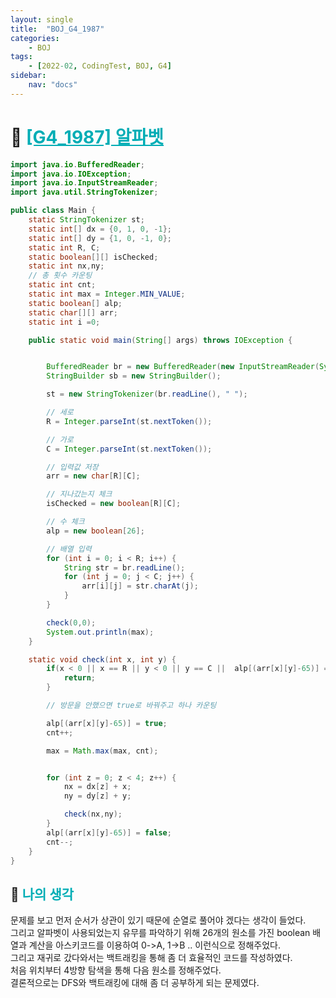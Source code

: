 ```yaml
---
layout: single
title:  "BOJ_G4_1987"
categories: 
    - BOJ
tags: 
    - [2022-02, CodingTest, BOJ, G4]
sidebar:
    nav: "docs"
---
```


# 📁 <b><a style="color:#00adb5" href="https://www.acmicpc.net/problem/1987" target=_blank>[G4_1987] 알파벳</a></b>

```java
import java.io.BufferedReader;
import java.io.IOException;
import java.io.InputStreamReader;
import java.util.StringTokenizer;

public class Main {
    static StringTokenizer st;
    static int[] dx = {0, 1, 0, -1};
    static int[] dy = {1, 0, -1, 0};
    static int R, C;
    static boolean[][] isChecked;
    static int nx,ny;
    // 총 횟수 카운팅
    static int cnt;
    static int max = Integer.MIN_VALUE;
    static boolean[] alp;
    static char[][] arr;
    static int i =0;

    public static void main(String[] args) throws IOException {


        BufferedReader br = new BufferedReader(new InputStreamReader(System.in));
        StringBuilder sb = new StringBuilder();

        st = new StringTokenizer(br.readLine(), " ");

        // 세로
        R = Integer.parseInt(st.nextToken());

        // 가로
        C = Integer.parseInt(st.nextToken());

        // 입력값 저장
        arr = new char[R][C];

        // 지나갔는지 체크
        isChecked = new boolean[R][C];

        // 수 체크
        alp = new boolean[26];

        // 배열 입력
        for (int i = 0; i < R; i++) {
            String str = br.readLine();
            for (int j = 0; j < C; j++) {
                arr[i][j] = str.charAt(j);
            }
        }

        check(0,0);
        System.out.println(max);
    }

    static void check(int x, int y) {
        if(x < 0 || x == R || y < 0 || y == C ||  alp[(arr[x][y]-65)] == true) {
            return;
        }

        // 방문을 안했으면 true로 바꿔주고 하나 카운팅

        alp[(arr[x][y]-65)] = true;
        cnt++;

        max = Math.max(max, cnt);


        for (int z = 0; z < 4; z++) {
            nx = dx[z] + x;
            ny = dy[z] + y;

            check(nx,ny);
        }
        alp[(arr[x][y]-65)] = false;
        cnt--;
    }
}
```


## 🤔 <b><a style="color:#00adb5">나의 생각</a></b>
문제를 보고 먼저 순서가 상관이 있기 때문에 순열로 풀어야 겠다는 생각이 들었다.<br>
그리고 알파벳이 사용되었는지 유무를 파악하기 위해 26개의 원소를 가진 boolean 배열과 계산을 아스키코드를 이용하여 0->A, 1->B .. 이런식으로 정해주었다.<br>
그리고 재귀로 갔다와서는 백트래킹을 통해 좀 더 효율적인 코드를 작성하였다.<br>
처음 위치부터 4방향 탐색을 통해 다음 원소를 정해주었다. <br>
결론적으로는 DFS와 백트래킹에 대해 좀 더 공부하게 되는 문제였다.